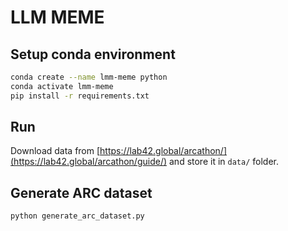 # LLM MEME

## Setup conda environment

```bash
conda create --name lmm-meme python
conda activate lmm-meme
pip install -r requirements.txt
```

## Run

Download data from [https://lab42.global/arcathon/](https://lab42.global/arcathon/guide/) and store it in `data/` folder.

## Generate ARC dataset

```bash
python generate_arc_dataset.py
```


